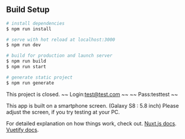 ## Build Setup

``` bash
# install dependencies
$ npm run install

# serve with hot reload at localhost:3000
$ npm run dev

# build for production and launch server
$ npm run build
$ npm run start

# generate static project
$ npm run generate
```

This project is closed.
~~ Login:test@test.com ~~
~~ Pass:testtest ~~

This app is built on a smartphone screen. (Galaxy S8 : 5.8 inch)
Please adjust the screen, if you try testing at your PC.

For detailed explanation on how things work, check out.
[Nuxt.js docs](https://nuxtjs.org).
[Vuetify docs](https://vuetifyjs.com/ja/).

